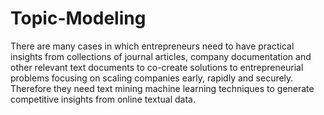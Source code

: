 # Topic-Modeling
There are many cases in which entrepreneurs need to have practical insights from collections of journal articles, company documentation and other relevant text documents to co-create solutions to entrepreneurial problems focusing on scaling companies early, rapidly and securely. Therefore they need text mining machine learning techniques to generate competitive insights from online textual data.

